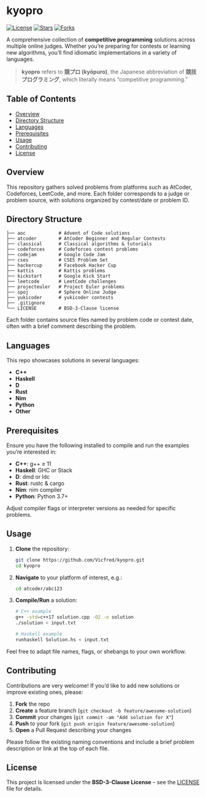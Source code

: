 # kyopro

[![License](https://img.shields.io/badge/license-BSD%203--Clause-blue)](LICENSE)
[![Stars](https://img.shields.io/github/stars/Vicfred/kyopro)](https://github.com/Vicfred/kyopro/stargazers)
[![Forks](https://img.shields.io/github/forks/Vicfred/kyopro)](https://github.com/Vicfred/kyopro/network)

A comprehensive collection of **competitive programming** solutions across multiple online judges.
Whether you’re preparing for contests or learning new algorithms, you’ll find idiomatic implementations in a variety of languages.

> **kyopro** refers to **競プロ (kyōpuro)**, the Japanese abbreviation of **競技プログラミング**, which literally means “competitive programming.”

## Table of Contents

* [Overview](#overview)
* [Directory Structure](#directory-structure)
* [Languages](#languages)
* [Prerequisites](#prerequisites)
* [Usage](#usage)
* [Contributing](#contributing)
* [License](#license)

## Overview

This repository gathers solved problems from platforms such as AtCoder, Codeforces, LeetCode, and more. Each folder corresponds to a judge or problem source, with solutions organized by contest/date or problem ID.

## Directory Structure

```
├── aoc            # Advent of Code solutions  
├── atcoder        # AtCoder Beginner and Regular Contests  
├── classical      # Classical algorithms & tutorials  
├── codeforces     # Codeforces contest problems  
├── codejam        # Google Code Jam  
├── cses           # CSES Problem Set  
├── hackercup      # Facebook Hacker Cup  
├── kattis         # Kattis problems  
├── kickstart      # Google Kick Start  
├── leetcode       # LeetCode challenges  
├── projecteuler   # Project Euler problems  
├── spoj           # Sphere Online Judge  
├── yukicoder      # yukicoder contests  
├── .gitignore     
└── LICENSE        # BSD-3-Clause license  
```

Each folder contains source files named by problem code or contest date, often with a brief comment describing the problem.

## Languages

This repo showcases solutions in several languages:

* **C++**
* **Haskell**
* **D**
* **Rust**
* **Nim**
* **Python**
* **Other**

## Prerequisites

Ensure you have the following installed to compile and run the examples you’re interested in:

* **C++**: g++ ≥ 11
* **Haskell**: GHC or Stack
* **D**: dmd or ldc
* **Rust**: rustc & cargo
* **Nim**: nim compiler
* **Python**: Python 3.7+

Adjust compiler flags or interpreter versions as needed for specific problems.

## Usage

1. **Clone** the repository:

   ```bash
   git clone https://github.com/Vicfred/kyopro.git
   cd kyopro
   ```

2. **Navigate** to your platform of interest, e.g.:

   ```bash
   cd atcoder/abc123
   ```

3. **Compile/Run** a solution:

   ```bash
   # C++ example
   g++ -std=c++17 solution.cpp -O2 -o solution
   ./solution < input.txt

   # Haskell example
   runhaskell Solution.hs < input.txt
   ```

Feel free to adapt file names, flags, or shebangs to your own workflow.

## Contributing

Contributions are very welcome! If you’d like to add new solutions or improve existing ones, please:

1. **Fork** the repo
2. **Create** a feature branch (`git checkout -b feature/awesome-solution`)
3. **Commit** your changes (`git commit -am "Add solution for X"`)
4. **Push** to your fork (`git push origin feature/awesome-solution`)
5. **Open** a Pull Request describing your changes

Please follow the existing naming conventions and include a brief problem description or link at the top of each file.

## License

This project is licensed under the **BSD-3-Clause License** – see the [LICENSE](LICENSE) file for details.

